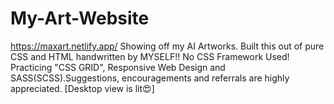# My-Art-Website
https://maxart.netlify.app/
Showing off my AI Artworks. Built this out of pure CSS and HTML handwritten by MYSELF!! No CSS Framework Used!
Practicing "CSS GRID", Responsive Web Design and SASS(SCSS).Suggestions, encouragements and referrals are highly appreciated.
[Desktop view is lit😍]
